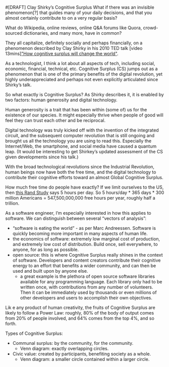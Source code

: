#[DRAFT] Clay Shirky’s Cognitive Surplus
What if there was an invisible phenomenon[?] that guides many of your daily decisions, and that you almost certainly contribute to on a very regular basis? 

What do Wikipedia, online reviews, online Q&A forums like Quora, crowd-sourced dictionaries, and many more, have in common?

They all capitalize, definitely socially and perhaps financially, on a phenomenon described by Clay Shirky in his 2010 TED talk [video 13mins]["How cognitive surplus will change the world"](https://www.youtube.com/watch?v=qu7ZpWecIS8).

As a technologist, I think a lot about all aspects of tech, including social, economic, financial, technical, etc. Cognitive Surplus (CS) jumps out as a phenomenon that is one of the primary benefits of the digital revolution, yet highly underappreciated and perhaps not even explicitly articulated since Shirky’s talk.

So what exactly is Cognitive Surplus? As Shirky describes it, it is enabled by two factors: human generosity and digital technology.

Human generosity is a trait that has been within (some of) us for the existence of our species. It might especially thrive when people of good will feel they can trust each other and be reciprocal.

Digital technology was truly kicked off with the invention of the integrated circuit, and the subsequent computer revolution that is still ongoing and brought us all the technology you are using to read this. Especially the Internet/Web, the smartphone, and social media have caused a quantum leap. (It would be interesting to get Shirkey’s updated assessment of the CS given developments since his talk.)

With the broad technological revolutions since the Industrial Revolution, human beings now have both the free time, and the digital technology to contribute their cognitive efforts toward an almost Global Cognitive Surplus.

How much free time do people have exactly? If we limit ourselves to the US, then [this Rand Study](https://www.cdc.gov/pcd/issues/2019/19_0017.htm) says 5 hours per day. So 5 hours/day * 365 days * 300 million Americans = 547,500,000,000 free hours per year, roughly half a trillion.

As a software engineer, I’m especially interested in how this applies to software. We can distinguish between several “vectors of analysis”:

* “software is eating the world” - as per Marc Andreessen. Software is quickly becoming more important in many aspects of human life.
* the economics of software: extremely low marginal cost of production, and extremely low cost of distribution. Build once, sell everywhere, to anyone, for as long as possible.
* open source: this is where Cognitive Surplus really shines in the context of software. Developers and content creators contribute their cognitive energy to an effort that benefits a wider community, and can then be used and built upon by anyone else. 
	* a great example is the plethora of open source software libraries available for any programming language. Each library only had to be written once, with contributions from any number of volunteers. Then it can be immediately used by thousands or even millions of other developers and users to accomplish their own objectives.

Lik	e any product of human creativity, the fruits of Cognitive Surplus are likely to follow a Power Law: roughly, 80% of the body of output comes from 20% of people involved, and 64% comes from the top 4%, and so forth.

Types of Cognitive Surplus:

* Communal surplus: by the community, for the community. 
	* Venn diagram: exactly overlapping circles. 
* Civic value: created by participants, benefiting society as a whole. 
	* Venn diagram: a smaller circle contained within a larger circle.
